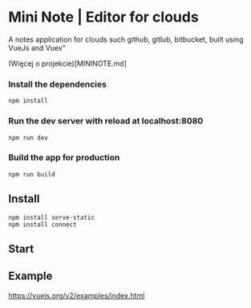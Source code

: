 # Mini Note  | Editor for clouds

A notes application for clouds such github, gitlub, bitbucket, built using VueJs and Vuex"

(Więcej o projekcie)[MININOTE.md]

### Install the dependencies

    npm install

### Run the dev server with reload at localhost:8080

    npm run dev

### Build the app for production

    npm run build

## Install

    npm install serve-static
    npm install connect

## Start



## Example
https://vuejs.org/v2/examples/index.html
